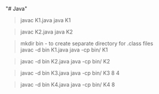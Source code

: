 "# Java" 
>javac K1.java
>java K1

>javac K2.java
>java K2

>mkdir bin - to create separate directory for .class files   
>javac -d bin K1.java
>java -cp bin/ K1

>javac -d bin K2.java
>java -cp bin/ K2

>javac -d bin K3.java
>java -cp bin/ K3 8 4

>javac -d bin K4.java
>java -cp bin/ K4 8
